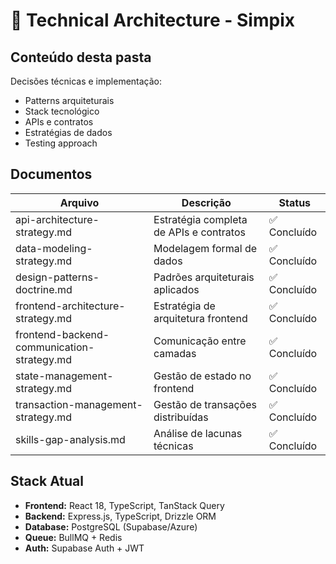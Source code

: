 # 🔧 Technical Architecture - Simpix

## Conteúdo desta pasta

Decisões técnicas e implementação:

- Patterns arquiteturais
- Stack tecnológico
- APIs e contratos
- Estratégias de dados
- Testing approach

## Documentos

| Arquivo                                    | Descrição                               | Status       |
| ------------------------------------------ | --------------------------------------- | ------------ |
| api-architecture-strategy.md               | Estratégia completa de APIs e contratos | ✅ Concluído |
| data-modeling-strategy.md                  | Modelagem formal de dados               | ✅ Concluído |
| design-patterns-doctrine.md                | Padrões arquiteturais aplicados         | ✅ Concluído |
| frontend-architecture-strategy.md          | Estratégia de arquitetura frontend      | ✅ Concluído |
| frontend-backend-communication-strategy.md | Comunicação entre camadas               | ✅ Concluído |
| state-management-strategy.md               | Gestão de estado no frontend            | ✅ Concluído |
| transaction-management-strategy.md         | Gestão de transações distribuídas       | ✅ Concluído |
| skills-gap-analysis.md                     | Análise de lacunas técnicas             | ✅ Concluído |

## Stack Atual

- **Frontend:** React 18, TypeScript, TanStack Query
- **Backend:** Express.js, TypeScript, Drizzle ORM
- **Database:** PostgreSQL (Supabase/Azure)
- **Queue:** BullMQ + Redis
- **Auth:** Supabase Auth + JWT
